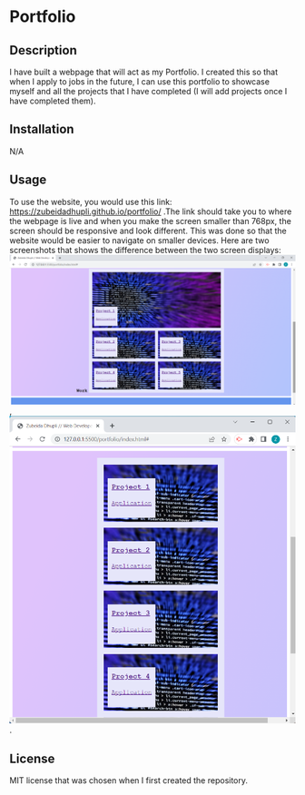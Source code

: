 # Portfolio
## Description

I have built a webpage that will act as my Portfolio. I created this so that when I apply to jobs in the future, I can use this portfolio to showcase myself and all the projects that I have completed (I will add projects once I have completed them). 

## Installation

N/A

## Usage

To use the website, you would use this link: https://zubeidadhupli.github.io/portfolio/ .The link should take you to where the webpage is live and when you make the screen smaller than 768px, the screen should be responsive and look different. This was done so that the website would be easier to navigate on smaller devices. Here are two screenshots that shows the difference between the two screen displays: ![image of website with Desktop view](images/desktop-view.png) , ![image of website on a smaller device](images/small-device-view.png) .

## License

MIT license that was chosen when I first created the repository.
